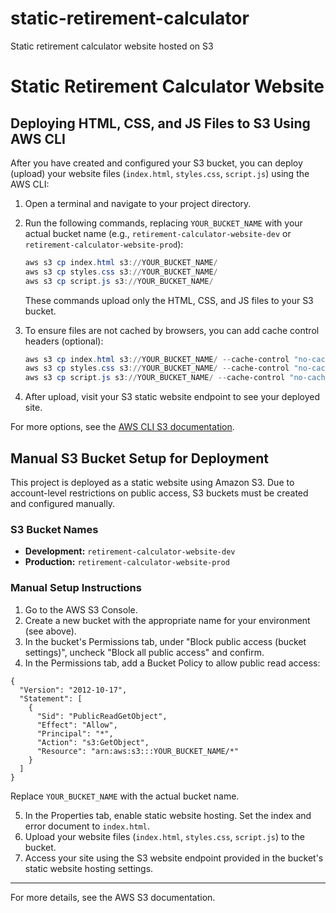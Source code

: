
# static-retirement-calculator
Static retirement calculator website hosted on S3

# Static Retirement Calculator Website

## Deploying HTML, CSS, and JS Files to S3 Using AWS CLI

After you have created and configured your S3 bucket, you can deploy (upload) your website files (`index.html`, `styles.css`, `script.js`) using the AWS CLI:

1. Open a terminal and navigate to your project directory.
2. Run the following commands, replacing `YOUR_BUCKET_NAME` with your actual bucket name (e.g., `retirement-calculator-website-dev` or `retirement-calculator-website-prod`):

   ```powershell
   aws s3 cp index.html s3://YOUR_BUCKET_NAME/
   aws s3 cp styles.css s3://YOUR_BUCKET_NAME/
   aws s3 cp script.js s3://YOUR_BUCKET_NAME/
   ```

   These commands upload only the HTML, CSS, and JS files to your S3 bucket.

3. To ensure files are not cached by browsers, you can add cache control headers (optional):

   ```powershell
   aws s3 cp index.html s3://YOUR_BUCKET_NAME/ --cache-control "no-cache, no-store, must-revalidate"
   aws s3 cp styles.css s3://YOUR_BUCKET_NAME/ --cache-control "no-cache, no-store, must-revalidate"
   aws s3 cp script.js s3://YOUR_BUCKET_NAME/ --cache-control "no-cache, no-store, must-revalidate"
   ```

4. After upload, visit your S3 static website endpoint to see your deployed site.

For more options, see the [AWS CLI S3 documentation](https://docs.aws.amazon.com/cli/latest/reference/s3/index.html).

## Manual S3 Bucket Setup for Deployment

This project is deployed as a static website using Amazon S3. Due to account-level restrictions on public access, S3 buckets must be created and configured manually.

### S3 Bucket Names
- **Development:** `retirement-calculator-website-dev`
- **Production:** `retirement-calculator-website-prod`

### Manual Setup Instructions
1. Go to the AWS S3 Console.
2. Create a new bucket with the appropriate name for your environment (see above).
3. In the bucket's Permissions tab, under "Block public access (bucket settings)", uncheck "Block all public access" and confirm.
4. In the Permissions tab, add a Bucket Policy to allow public read access:

```
{
  "Version": "2012-10-17",
  "Statement": [
    {
      "Sid": "PublicReadGetObject",
      "Effect": "Allow",
      "Principal": "*",
      "Action": "s3:GetObject",
      "Resource": "arn:aws:s3:::YOUR_BUCKET_NAME/*"
    }
  ]
}
```
Replace `YOUR_BUCKET_NAME` with the actual bucket name.

5. In the Properties tab, enable static website hosting. Set the index and error document to `index.html`.
6. Upload your website files (`index.html`, `styles.css`, `script.js`) to the bucket.
7. Access your site using the S3 website endpoint provided in the bucket's static website hosting settings.

---

For more details, see the AWS S3 documentation.
